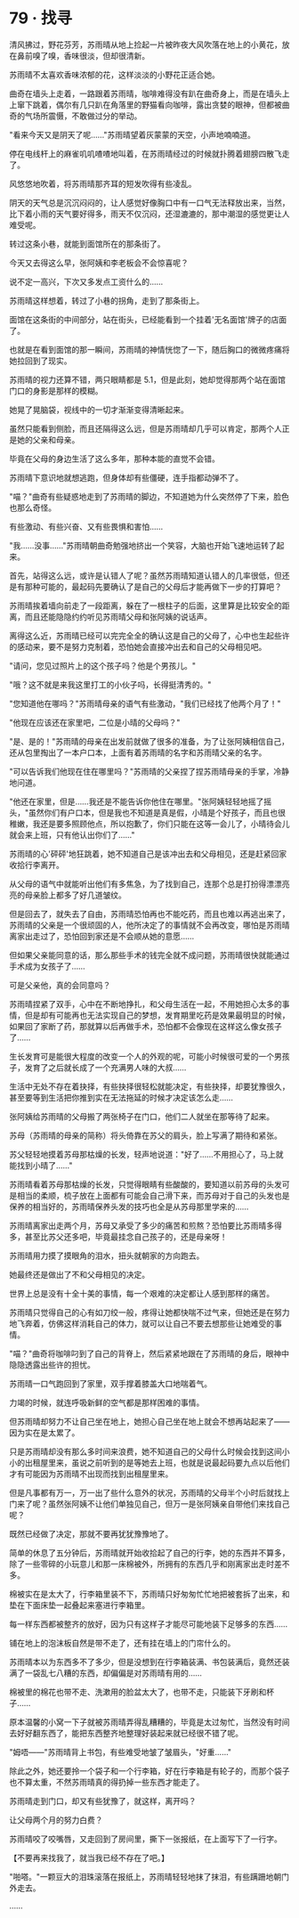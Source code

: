 <link rel="stylesheet" href="../styles/text.css" />
<h1>79 · 找寻</h1>

清风拂过，野花芬芳，苏雨晴从地上捡起一片被昨夜大风吹落在地上的小黄花，放在鼻前嗅了嗅，香味很淡，但却很清新。

苏雨晴不太喜欢香味浓郁的花，这样淡淡的小野花正适合她。

曲奇在墙头上走着，一路跟着苏雨晴，咖啡难得没有趴在曲奇身上，而是在墙头上上窜下跳着，偶尔有几只趴在角落里的野猫看向咖啡，露出贪婪的眼神，但都被曲奇的气场所震慑，不敢做过分的举动。

"看来今天又是阴天了呢……"苏雨晴望着灰蒙蒙的天空，小声地喃喃道。

停在电线杆上的麻雀叽叽喳喳地叫着，在苏雨晴经过的时候就扑腾着翅膀四散飞走了。

风悠悠地吹着，将苏雨晴那齐耳的短发吹得有些凌乱。

阴天的天气总是沉沉闷闷的，让人感觉好像胸口中有一口气无法释放出来，当然，比下着小雨的天气要好得多，雨天不仅沉闷，还湿漉漉的，那中潮湿的感觉更让人难受呢。

转过这条小巷，就能到面馆所在的那条街了。

今天又去得这么早，张阿姨和李老板会不会惊喜呢？

说不定一高兴，下次又多发点工资什么的……

苏雨晴这样想着，转过了小巷的拐角，走到了那条街上。

面馆在这条街的中间部分，站在街头，已经能看到一个挂着'无名面馆'牌子的店面了。

也就是在看到面馆的那一瞬间，苏雨晴的神情恍惚了一下，随后胸口的微微疼痛将她拉回到了现实。

苏雨晴的视力还算不错，两只眼睛都是 5.1，但是此刻，她却觉得那两个站在面馆门口的身影是那样的模糊。

她晃了晃脑袋，视线中的一切才渐渐变得清晰起来。

虽然只能看到侧脸，而且还隔得这么远，但是苏雨晴却几乎可以肯定，那两个人正是她的父亲和母亲。

毕竟在父母的身边生活了这么多年，那种本能的直觉不会错。

苏雨晴下意识地就想逃跑，但身体却有些僵硬，连手指都动弹不了。

"喵？"曲奇有些疑惑地走到了苏雨晴的脚边，不知道她为什么突然停了下来，脸色也那么奇怪。

有些激动、有些兴奋、又有些畏惧和害怕……

"我……没事……"苏雨晴朝曲奇勉强地挤出一个笑容，大脑也开始飞速地运转了起来。

首先，站得这么远，或许是认错人了呢？虽然苏雨晴知道认错人的几率很低，但还是有那种可能的，最起码先要确认了是自己的父母后才能再做下一步的打算吧？

苏雨晴挨着墙向前走了一段距离，躲在了一根柱子的后面，这里算是比较安全的距离，而且还能隐隐约约听见苏雨晴父母和张阿姨的说话声。

离得这么近，苏雨晴已经可以完完全全的确认这是自己的父母了，心中也生起些许的感动来，要不是努力克制着，恐怕她会直接冲出去和自己的父母相见吧。

"请问，您见过照片上的这个孩子吗？他是个男孩儿。"

"哦？这不就是来我这里打工的小伙子吗，长得挺清秀的。"

"您知道他在哪吗？"苏雨晴母亲的语气有些激动，"我们已经找了他两个月了！"

"他现在应该还在家里吧，二位是小晴的父母吗？"

"是、是的！"苏雨晴的母亲在出发前就做了很多的准备，为了让张阿姨相信自己，还从包里掏出了一本户口本，上面有着苏雨晴的名字和苏雨晴父亲的名字。

"可以告诉我们他现在住在哪里吗？"苏雨晴的父亲捏了捏苏雨晴母亲的手掌，冷静地问道。

"他还在家里，但是……我还是不能告诉你他住在哪里。"张阿姨轻轻地摇了摇头，"虽然你们有户口本，但是我也不知道是真是假，小晴是个好孩子，而且也很稚嫩，我还是要多照顾他点，所以抱歉了，你们只能在这等一会儿了，小晴待会儿就会来上班，只有他认出你们了……"

苏雨晴的心'砰砰'地狂跳着，她不知道自己是该冲出去和父母相见，还是赶紧回家收拾行李离开。

从父母的语气中就能听出他们有多焦急，为了找到自己，连那个总是打扮得漂漂亮亮的母亲脸上都多了好几道皱纹。

但是回去了，就失去了自由，苏雨晴恐怕再也不能吃药，而且也难以再逃出来了，苏雨晴的父亲是一个很顽固的人，他所决定了的事情就不会再改变，哪怕是苏雨晴离家出走过了，恐怕回到家还是不会顺从她的意愿……

但如果父亲能同意的话，那么那些手术的钱完全就不成问题，苏雨晴很快就能通过手术成为女孩子了……

可是父亲他，真的会同意吗？

苏雨晴捏紧了双手，心中在不断地挣扎，和父母生活在一起，不用她担心太多的事情，但是却有可能再也无法实现自己的梦想，发育期里吃药是效果最明显的时候，如果回了家断了药，那就算以后再做手术，恐怕都不会像现在这样这么像女孩子了……

生长发育可是能很大程度的改变一个人的外观的呢，可能小时候很可爱的一个男孩子，发育了之后就长成了一个充满男人味的大叔……

生活中无处不存在着抉择，有些抉择很轻松就能决定，有些抉择，却要犹豫很久，甚至要等到生活把你推到实在无法拖延的时候才决定该怎么走……

张阿姨给苏雨晴的父母搬了两张椅子在门口，他们二人就坐在那等待了起来。

苏母（苏雨晴的母亲的简称）将头倚靠在苏父的肩头，脸上写满了期待和紧张。

苏父轻轻地摸着苏母那枯燥的长发，轻声地说道："好了……不用担心了，马上就能找到小晴了……"

苏雨晴看着苏母那枯燥的长发，只觉得眼睛有些酸酸的，要知道以前苏母的头发可是相当的柔顺，梳子放在上面都有可能会自己滑下来，而苏母对于自己的头发也是保养的相当好的，苏雨晴保养头发的技巧也全是从苏母那里学来的……

苏雨晴离家出走两个月，苏母又承受了多少的痛苦和煎熬？恐怕要比苏雨晴多得多，甚至比苏父还多吧，毕竟最挂念自己孩子的，还是母亲呀！

苏雨晴用力摸了摸眼角的泪水，扭头就朝家的方向跑去。

她最终还是做出了不和父母相见的决定。

世界上总是没有十全十美的事情，每一个艰难的决定都让人感到那样的痛苦。

苏雨晴只觉得自己的心有如刀绞一般，疼得让她都快喘不过气来，但她还是在努力地飞奔着，仿佛这样消耗自己的体力，就可以让自己不要去想那些让她难受的事情。

"喵？"曲奇将咖啡叼到了自己的背脊上，然后紧紧地跟在了苏雨晴的身后，眼神中隐隐透露出些许的担忧。

苏雨晴一口气跑回到了家里，双手撑着膝盖大口地喘着气。

力竭的时候，就连呼吸新鲜的空气都是那样困难的事情。

但苏雨晴却努力不让自己坐在地上，她担心自己坐在地上就会不想再站起来了——因为实在是太累了。

只是苏雨晴却没有那么多时间来浪费，她不知道自己的父母什么时候会找到这间小小的出租屋里来，虽说之前听到的是等她去上班，也就是说最起码要九点以后他们才有可能因为苏雨晴不出现而找到出租屋里来。

但是凡事都有万一，万一出了些什么意外的状况，苏雨晴的父母半个小时后就找上门来了呢？虽然张阿姨不让他们单独见自己，但万一是张阿姨亲自带他们来找自己呢？

既然已经做了决定，那就不要再犹犹豫豫地了。

简单的休息了五分钟后，苏雨晴就开始收拾起了自己的行李，她的东西并不算多，除了一些零碎的小玩意儿和那一床棉被外，所拥有的东西几乎和刚离家出走时差不多。

棉被实在是太大了，行李箱里装不下，苏雨晴只好匆匆忙忙地把被套拆了出来，和垫在下面床垫一起叠起来塞进行李箱里。

每一样东西都被整齐的放好，因为只有这样子才能尽可能地装下足够多的东西……

铺在地上的泡沫板自然是带不走了，还有挂在墙上的门帘什么的。

苏雨晴本以为东西多不了多少，但是没想到在行李箱装满、书包装满后，竟然还装满了一袋乱七八糟的东西，却偏偏是对苏雨晴有用的……

棉被里的棉花也带不走、洗漱用的脸盆太大了，也带不走，只能装下牙刷和杯子……

原本温馨的小窝一下子就被苏雨晴弄得乱糟糟的，毕竟是太过匆忙，当然没有时间去好好翻东西了，能把东西整齐地整理好装起来就已经很不错了呢。

"姆唔——"苏雨晴背上书包，有些难受地皱了皱眉头，"好重……"

除此之外，她还要拎一个袋子和一个行李箱，好在行李箱是有轮子的，而那个袋子也不算太重，不然苏雨晴真的得扔掉一些东西才能走了。

苏雨晴走到门口，却又有些犹豫了，就这样，离开吗？

让父母两个月的努力白费？

苏雨晴咬了咬嘴唇，又走回到了房间里，撕下一张报纸，在上面写下了一行字。

【不要再来找我了，就当我已经不存在了吧。】

"啪嗒。"一颗豆大的泪珠滚落在报纸上，苏雨晴轻轻地抹了抹泪，有些蹒跚地朝门外走去。

……
